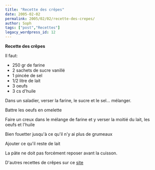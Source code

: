```yaml
---
title: "Recette des crêpes"
date: 2005-02-02
permalink: 2005/02/02/recette-des-crepes/
author: Soph
tags: ["post","Recettes"]
legacy_wordpress_id: 12
---
```


__Recette des crêpes__

Il faut:
<ul>
	<li>250 gr de farine</li>
	<li>2 sachets de sucre vanillé</li>
	<li>1 pincée de sel</li>
	<li>1/2 litre de lait</li>
	<li>3 oeufs</li>
	<li>3 cs d'huile</li>
</ul>
Dans un saladier, verser la farine, le sucre et le sel... mélanger.

Battre les oeufs en omelette

<!-- excerpt -->

Faire un creux dans le mélange de farine et y verser la moitié du lait, les oeufs et l'huile

Bien fouetter jusqu'à ce qu'il n'y ai plus de grumeaux

Ajouter ce qu'il reste de lait

La pâte ne doit pas forcément reposer avant la cuisson.

D'autres recettes de crêpes sur ce <a href="http://www.arts-culinaires.com/recettes_par_cuisine/crepes.aspx" hreflang="fr">site</a>
